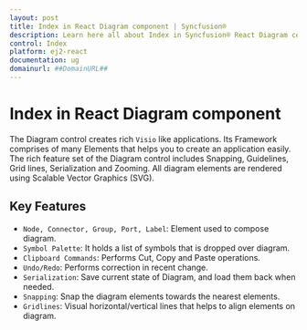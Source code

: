 ```yaml
---
layout: post
title: Index in React Diagram component | Syncfusion®
description: Learn here all about Index in Syncfusion® React Diagram component of Syncfusion Essential® JS 2 and more.
control: Index 
platform: ej2-react
documentation: ug
domainurl: ##DomainURL##
---
```


# Index in React Diagram component

The Diagram control creates rich `Visio` like applications. Its Framework comprises of many Elements that helps you to create an application easily. The rich feature set of the Diagram control includes Snapping, Guidelines, Grid lines, Serialization and Zooming.
All diagram elements are rendered using Scalable Vector Graphics (SVG).

## Key Features

* `Node, Connector, Group, Port, Label`: Element used to compose diagram.
* `Symbol Palette`: It holds a list of symbols that is dropped over diagram.
* `Clipboard Commands`: Performs Cut, Copy and Paste operations.
* `Undo/Redo`: Performs correction in recent change.
* `Serialization`: Save current state of Diagram, and load them back when needed.
* `Snapping`: Snap the diagram elements towards the nearest elements.
* `Gridlines`: Visual horizontal/vertical lines that helps to align elements on diagram.